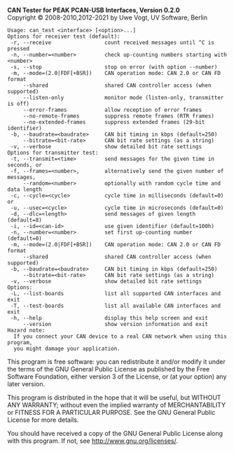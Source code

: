 __CAN Tester for PEAK PCAN-USB Interfaces, Version 0.2.0__ \
Copyright &copy; 2008-2010,2012-2021 by Uwe Vogt, UV Software, Berlin

```
Usage: can_test <interface> [<option>...]
Options for receiver test (default):
 -r, --receive                 count received messages until ^C is pressed
 -n, --number=<number>         check up-counting numbers starting with <number>
 -s, --stop                    stop on error (with option --number)
 -m, --mode=(2.0|FDF[+BSR])    CAN operation mode: CAN 2.0 or CAN FD format
     --shared                  shared CAN controller access (when supported)
     --listen-only             monitor mode (listen-only, transmitter is off)
     --error-frames            allow reception of error frames
     --no-remote-frames        suppress remote frames (RTR frames)
     --no-extended-frames      suppress extended frames (29-bit identifier)
 -b, --baudrate=<baudrate>     CAN bit timing in kbps (default=250)
     --bitrate=<bit-rate>      CAN bit rate settings (as a string)
 -v, --verbose                 show detailed bit rate settings
Options for transmitter test:
 -t, --transmit=<time>         send messages for the given time in seconds, or
 -f, --frames=<number>,        alternatively send the given number of messages,
     --random=<number>         optionally with random cycle time and data length
 -c, --cycle=<cycle>           cycle time in milliseconds (default=0) or
 -u, --usec=<cycle>            cycle time in microseconds (default=0)
 -d, --dlc=<length>            send messages of given length (default=8)
 -i, --id=<can-id>             use given identifier (default=100h)
 -n, --number=<number>         set first up-counting number (default=0)
 -m, --mode=(2.0|FDF[+BSR])    CAN operation mode: CAN 2.0 or CAN FD format
     --shared                  shared CAN controller access (when supported)
 -b, --baudrate=<baudrate>     CAN bit timing in kbps (default=250)
     --bitrate=<bit-rate>      CAN bit rate settings (as a string)
 -v, --verbose                 show detailed bit rate settings
Options:
 -L, --list-boards             list all supported CAN interfaces and exit
 -T, --test-boards             list all available CAN interfaces and exit
 -h, --help                    display this help screen and exit
     --version                 show version information and exit
Hazard note:
  If you connect your CAN device to a real CAN network when using this program,
  you might damage your application.
```

This program is free software: you can redistribute it and/or modify
it under the terms of the GNU General Public License as published by
the Free Software Foundation, either version 3 of the License, or
(at your option) any later version.

This program is distributed in the hope that it will be useful,
but WITHOUT ANY WARRANTY; without even the implied warranty of
MERCHANTABILITY or FITNESS FOR A PARTICULAR PURPOSE.  See the
GNU General Public License for more details.

You should have received a copy of the GNU General Public License
along with this program.  If not, see <http://www.gnu.org/licenses/>.

